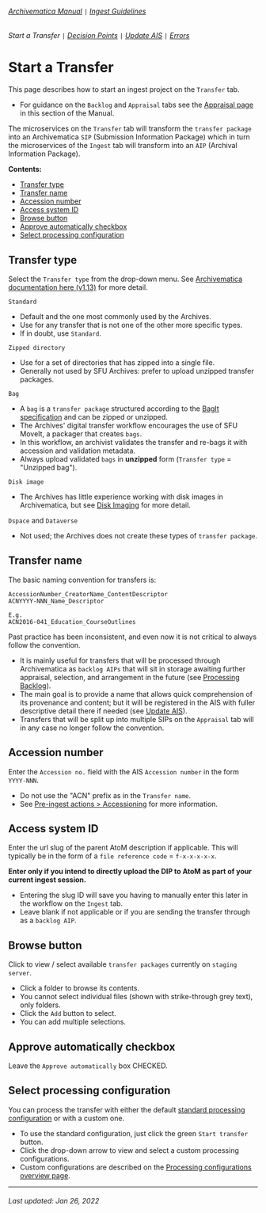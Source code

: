 ###### [Archivematica Manual](../README.md) `|` [Ingest Guidelines](overview.md)
###### Start a Transfer `|` [Decision Points](decision-points.md) `|` [Update AIS](update-ais.md) `|` [Errors](errors.md)

# Start a Transfer
This page describes how to start an ingest project on the `Transfer` tab.
- For guidance on the `Backlog` and `Appraisal` tabs see the [Appraisal page](appraisal.md) in this section of the Manual.

The microservices on the `Transfer` tab will transform the `transfer package` into an Archivematica `SIP` (Submission Information Package) which in turn the microservices of the `Ingest` tab will transform into an `AIP` (Archival Information Package).

**Contents:**
- [Transfer type](#transfer-type)
- [Transfer name](#transfer-name)
- [Accession number](#accession-number)
- [Access system ID](#access-system-id)
- [Browse button](#browse-button)
- [Approve automatically checkbox](#approve-automatically-checkbox)
- [Select processing configuration](#select-processing-configuration)

## Transfer type
Select the `Transfer type` from the drop-down menu. See [Archivematica documentation here (v1.13)](https://www.archivematica.org/en/docs/archivematica-1.13/user-manual/transfer/transfer/#transfer-types) for more detail.

`Standard`
- Default and the one most commonly used by the Archives.
- Use for any transfer that is not one of the other more specific types.
- If in doubt, use `Standard`.

`Zipped directory`
- Use for a set of directories that has zipped into a single file.
- Generally not used by SFU Archives: prefer to upload unzipped transfer packages.

`Bag`
- A `bag` is a `transfer package` structured according to the [BagIt specification](https://datatracker.ietf.org/doc/html/rfc8493) and can be zipped or unzipped.
- The Archives' digital transfer workflow encourages the use of SFU MoveIt, a packager that creates `bags`.
- In this workflow, an archivist validates the transfer and re-bags it with accession and validation metadata.
- Always upload validated `bags` in **unzipped** form (`Transfer type` = "Unzipped bag").

`Disk image`
- The Archives has little experience working with disk images in Archivematica, but see [Disk Imaging](../pre-ingest-actions/disk-imaging.md) for more detail.

`Dspace` and `Dataverse`
- Not used; the Archives does not create these types of `transfer package`.

## Transfer name
The basic naming convention for transfers is:

```
AccessionNumber_CreatorName_ContentDescriptor
ACNYYYY-NNN_Name_Descriptor

E.g.
ACN2016-041_Education_CourseOutlines
```

Past practice has been inconsistent, and even now it is not critical to always follow the convention.
- It is mainly useful for transfers that will be processed through Archivematica as `backlog AIPs` that will sit in storage awaiting further appraisal, selection, and arrangement in the future (see [Processing Backlog](../ingest-scenarios/processing-backlog.md)).
- The main goal is to provide a name that allows quick comprehension of its provenance and content; but it will be registered in the AIS with fuller descriptive detail there if needed (see [Update AIS](update-the-ais.md)).
- Transfers that will be split up into multiple SIPs on the `Appraisal` tab will in any case no longer follow the convention.

## Accession number
Enter the `Accession no.` field with the AIS `Accession number` in the form `YYYY-NNN`.
- Do not use the "ACN" prefix as in the `Transfer name`.
- See [Pre-ingest actions > Accessioning](../pre-ingest-actions/accessioning.md) for more information.

## Access system ID
Enter the url slug of the parent AtoM description if applicable. This will typically be in the form of a `file reference code` = `f-x-x-x-x-x`.

**Enter only if you intend to directly upload the DIP to AtoM as part of your current ingest session.**
- Entering the slug ID will save you having to manually enter this later in the workflow on the `Ingest` tab.
- Leave blank if not applicable or if you are sending the transfer through as a `backlog AIP`.

## Browse button
Click to view / select available `transfer packages` currently on `staging server`.
- Click a folder to browse its contents.
- You cannot select individual files (shown with strike-through grey text), only folders.
- Click the `Add` button to select.
- You can add multiple selections.

## Approve automatically checkbox
Leave the `Approve automatically` box CHECKED.

## Select processing configuration
You can process the transfer with either the default [standard processing configuration](../processing-configurations/standard.md) or with a custom one.
- To use the standard configuration, just click the green `Start transfer` button.
- Click the drop-down arrow to view and select a custom processing configurations.
- Custom configurations are described on the [Processing configurations overview page](../processing-configurations/overview.md).

---
###### Last updated: Jan 26, 2022
